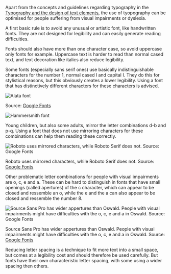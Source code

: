Apart from the concepts and guidelines regarding typography in the [Typography and the design of text elements](Typography%20and%20the%20design%20of%20text%20elements%203d739b7b83f2405290637ce3d7a4a814.md), the use of tyopography can be optimised for people suffering from visual impairments or dyslexia.

A first basic rule is to avoid any unusual or artistic font, like handwritten fonts. They are not designed for legibility and can easily generate reading difficulties.

Fonts should also have more than one character case, so avoid uppercase only fonts for example. Uppercase text is harder to read than normal cased text, and text decoration like italics also reduce legibility.

Some fonts (especially sans serif ones) use basically indistinguishable characters for the number 1, normal cased l and capital I. They do this for stylistical reasons, but this obviously creates a lower legibility. Using a font that has distinctively different characters for these characters is advised.

<p class='center'>
<img src='Accessibility%207a31e0024d4d4023ba9ec30ba05cf2f3/alata-font.png' alt='Alata font' class='max-600' />
</p>

Source: [Google Fonts](https://fonts.google.com/)

<p class='center'>
<img src='Accessibility%207a31e0024d4d4023ba9ec30ba05cf2f3/hammersmith-font.png' alt='Hammersmith font' class='max-600' />
</p>

Young children, but also some adults, mirror the letter combinations d-b and p-q. Using a font that does not use mirroring characters for these combinations can help them reading these correctly.

![Roboto uses mirrored characters, while Roboto Serif does not. Source: [Google Fonts](https://fonts.google.com/?preview.text=pq%20db&preview.text_type=custom&category=Sans+Serif&query=Roboto)](Accessibility%207a31e0024d4d4023ba9ec30ba05cf2f3/mirroring-fonts.png)

Roboto uses mirrored characters, while Roboto Serif does not. Source: [Google Fonts](https://fonts.google.com/?preview.text=pq%20db&preview.text_type=custom&category=Sans+Serif&query=Roboto)

Other problematic letter combinations for people with visual impairments are o, c, e and a. These can be hard to distinguish in fonts that have small openings (called apertures) of the c character, which can appear to be closed and ressemble an o, while the e and the a can also appear to be closed and ressemble the number 8.

![Source Sans Pro has wider appertures than Oswald. People with visual impairments might have difficulties with the o, c, e and a in Oswald. Source: [Google Fonts](https://fonts.google.com/)](Accessibility%207a31e0024d4d4023ba9ec30ba05cf2f3/source-sans-oswald.png)

Source Sans Pro has wider appertures than Oswald. People with visual impairments might have difficulties with the o, c, e and a in Oswald. Source: [Google Fonts](https://fonts.google.com/)

Reducing letter spacing is a technique to fit more text into a small space, but comes at a legibility cost and should therefore be used carefully. But fonts have their own characteristic letter spacing, with some using a wider spacing then others. 
